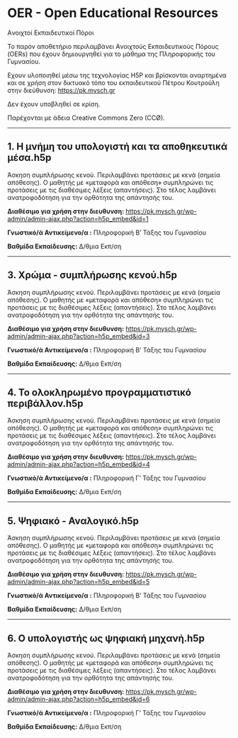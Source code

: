 # OER - Open Educational Resources
Aνοιχτοί Eκπαιδευτικοί Πόροι

Το παρόν αποθετήριο περιλαμβάνει Aνοιχτούς Eκπαιδευτικούς Πόρους (OERs) που έχουν δημιουργηθεί για το μάθημα της Πληροφορικής του Γυμνασίου.

Εχουν υλοποιηθεί μέσω της τεχνολογίας H5P και βρίσκονται αναρτημένα και σε χρήση στον δικτυακό τόπο του εκπαιδευτικού Πέτρου Κουτρούλη στην διεύθυνση: https://pk.mysch.gr

Δεν έχουν υποβληθεί σε κρίση.

Παρέχονται με άδεια Creative Commons Zero (CCØ). 

---

## 1. Η μνήμη του υπολογιστή και τα αποθηκευτικά μέσα.h5p
Άσκηση συμπλήρωσης κενού. Περιλαμβάνει προτάσεις με κενά (σημεία απόθεσης). Ο μαθητής με «μεταφορά και απόθεση» συμπληρώνει τις προτάσεις με τις διαθέσιμες λέξεις (απαντήσεις). Στο τέλος λαμβάνει ανατροφοδότηση για την ορθότητα της απάντησής του.

**Διαθέσιμο για χρήση στην διευθυνση:** https://pk.mysch.gr/wp-admin/admin-ajax.php?action=h5p_embed&id=1

**Γνωστικό/ά Αντικείμενο/α :** Πληροφορική Β’ Τάξης του Γυμνασίου

**Βαθμίδα Εκπαίδευσης:** Δ/θμια Εκπ/ση

---

## 3. Χρώμα - συμπλήρωσης κενού.h5p
Άσκηση συμπλήρωσης κενού. Περιλαμβάνει προτάσεις με κενά (σημεία απόθεσης). Ο μαθητής με «μεταφορά και απόθεση» συμπληρώνει τις προτάσεις με τις διαθέσιμες λέξεις (απαντήσεις). Στο τέλος λαμβάνει ανατροφοδότηση για την ορθότητα της απάντησής του.

**Διαθέσιμο για χρήση στην διευθυνση:** https://pk.mysch.gr/wp-admin/admin-ajax.php?action=h5p_embed&id=3

**Γνωστικό/ά Αντικείμενο/α :** Πληροφορική Β’ Τάξης του Γυμνασίου

**Βαθμίδα Εκπαίδευσης:** Δ/θμια Εκπ/ση

---

## 4. Το ολοκληρωμένο προγραμματιστικό περιβάλλον.h5p
Άσκηση συμπλήρωσης κενού. Περιλαμβάνει προτάσεις με κενά (σημεία απόθεσης). Ο μαθητής με «μεταφορά και απόθεση» συμπληρώνει τις προτάσεις με τις διαθέσιμες λέξεις (απαντήσεις). Στο τέλος λαμβάνει ανατροφοδότηση για την ορθότητα της απάντησής του.

**Διαθέσιμο για χρήση στην διευθυνση:** https://pk.mysch.gr/wp-admin/admin-ajax.php?action=h5p_embed&id=4

**Γνωστικό/ά Αντικείμενο/α :** Πληροφορική Γ’ Τάξης του Γυμνασίου

**Βαθμίδα Εκπαίδευσης:** Δ/θμια Εκπ/ση

---

## 5. Ψηφιακό - Αναλογικό.h5p
Άσκηση συμπλήρωσης κενού. Περιλαμβάνει προτάσεις με κενά (σημεία απόθεσης). Ο μαθητής με «μεταφορά και απόθεση» συμπληρώνει τις προτάσεις με τις διαθέσιμες λέξεις (απαντήσεις). Στο τέλος λαμβάνει ανατροφοδότηση για την ορθότητα της απάντησής του.

**Διαθέσιμο για χρήση στην διευθυνση:** https://pk.mysch.gr/wp-admin/admin-ajax.php?action=h5p_embed&id=5

**Γνωστικό/ά Αντικείμενο/α :** Πληροφορική Β’ Τάξης του Γυμνασίου

**Βαθμίδα Εκπαίδευσης:** Δ/θμια Εκπ/ση

---

## 6. Ο υπολογιστής ως ψηφιακή μηχανή.h5p
Άσκηση συμπλήρωσης κενού. Περιλαμβάνει προτάσεις με κενά (σημεία απόθεσης). Ο μαθητής με «μεταφορά και απόθεση» συμπληρώνει τις προτάσεις με τις διαθέσιμες λέξεις (απαντήσεις). Στο τέλος λαμβάνει ανατροφοδότηση για την ορθότητα της απάντησής του.

**Διαθέσιμο για χρήση στην διευθυνση:** https://pk.mysch.gr/wp-admin/admin-ajax.php?action=h5p_embed&id=6

**Γνωστικό/ά Αντικείμενο/α :** Πληροφορική Γ’ Τάξης του Γυμνασίου

**Βαθμίδα Εκπαίδευσης:** Δ/θμια Εκπ/ση
